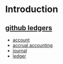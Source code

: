 # Introduction

## [github ledgers](https://github.com/adorsys/ledgers/blob/develop/doc/architecture/postings.md)

- [account](https://www.business-case-analysis.com/account.html)
- [accrual accounting](https://www.business-case-analysis.com/accrual-accounting.html)
- [journal](https://www.business-case-analysis.com/journal.html)
- [ledger](https://www.business-case-analysis.com/ledger.html)